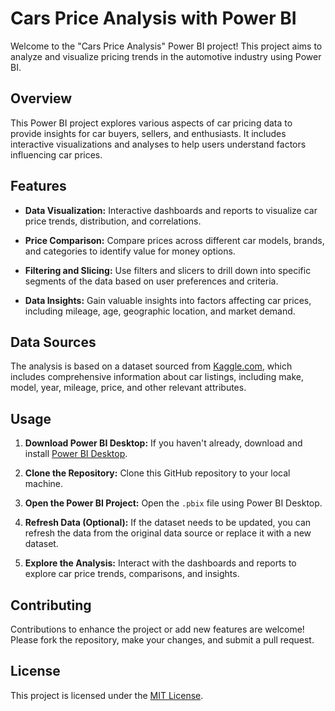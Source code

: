 # Cars Price Analysis with Power BI

Welcome to the "Cars Price Analysis" Power BI project! This project aims to analyze and visualize pricing trends in the automotive industry using Power BI.

## Overview

This Power BI project explores various aspects of car pricing data to provide insights for car buyers, sellers, and enthusiasts. It includes interactive visualizations and analyses to help users understand factors influencing car prices.

## Features

- **Data Visualization:** Interactive dashboards and reports to visualize car price trends, distribution, and correlations.
  
- **Price Comparison:** Compare prices across different car models, brands, and categories to identify value for money options.
  
- **Filtering and Slicing:** Use filters and slicers to drill down into specific segments of the data based on user preferences and criteria.
  
- **Data Insights:** Gain valuable insights into factors affecting car prices, including mileage, age, geographic location, and market demand.

## Data Sources

The analysis is based on a dataset sourced from [Kaggle.com](https://www.kaggle.com/datasets/muhammedzidan/car-prices-market), which includes comprehensive information about car listings, including make, model, year, mileage, price, and other relevant attributes.

## Usage

1. **Download Power BI Desktop:** If you haven't already, download and install [Power BI Desktop](https://powerbi.microsoft.com/desktop/).

2. **Clone the Repository:** Clone this GitHub repository to your local machine.

3. **Open the Power BI Project:** Open the `.pbix` file using Power BI Desktop.

4. **Refresh Data (Optional):** If the dataset needs to be updated, you can refresh the data from the original data source or replace it with a new dataset.

5. **Explore the Analysis:** Interact with the dashboards and reports to explore car price trends, comparisons, and insights.

## Contributing

Contributions to enhance the project or add new features are welcome! Please fork the repository, make your changes, and submit a pull request.

## License

This project is licensed under the [MIT License](LICENSE).

